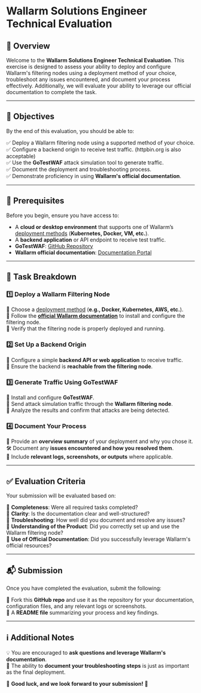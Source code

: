 # Wallarm Solutions Engineer Technical Evaluation

## 📌 Overview

Welcome to the **Wallarm Solutions Engineer Technical Evaluation**. This exercise is designed to assess your ability to deploy and configure Wallarm's filtering nodes using a deployment method of your choice, troubleshoot any issues encountered, and document your process effectively. Additionally, we will evaluate your ability to leverage our official documentation to complete the task.

---

## 🎯 Objectives

By the end of this evaluation, you should be able to:

✅ Deploy a Wallarm filtering node using a supported method of your choice.  
✅ Configure a backend origin to receive test traffic. (httpbin.org is also acceptable)  
✅ Use the **GoTestWAF** attack simulation tool to generate traffic.  
✅ Document the deployment and troubleshooting process.  
✅ Demonstrate proficiency in using **Wallarm's official documentation**.  

---

## 📂 Prerequisites

Before you begin, ensure you have access to:

- A **cloud or desktop environment** that supports one of Wallarm’s [deployment methods](https://docs.wallarm.com/installation/supported-deployment-options/) (**Kubernetes, Docker, VM, etc.**).
- A **backend application** or API endpoint to receive test traffic.
- **GoTestWAF**: [GitHub Repository](https://github.com/wallarm/gotestwaf)
- **Wallarm official documentation**: [Documentation Portal](https://docs.wallarm.com/)

---

## 🚀 Task Breakdown

### 1️⃣ Deploy a Wallarm Filtering Node

🔹 Choose a [deployment method](https://docs.wallarm.com/installation/supported-deployment-options/) (**e.g., Docker, Kubernetes, AWS, etc.**).  
🔹 Follow the [**official Wallarm documentation**](https://docs.wallarm.com/) to install and configure the filtering node.  
🔹 Verify that the filtering node is properly deployed and running.  

### 2️⃣ Set Up a Backend Origin

🔹 Configure a simple **backend API or web application** to receive traffic.  
🔹 Ensure the backend is **reachable from the filtering node**.  

### 3️⃣ Generate Traffic Using GoTestWAF

🔹 Install and configure **GoTestWAF**.  
🔹 Send attack simulation traffic through the **Wallarm filtering node**.  
🔹 Analyze the results and confirm that attacks are being detected.  

### 4️⃣ Document Your Process

📝 Provide an **overview summary** of your deployment and why you chose it.  
🛠️ Document any **issues encountered and how you resolved them**.  
📸 Include **relevant logs, screenshots, or outputs** where applicable.  

---

## ✅ Evaluation Criteria

Your submission will be evaluated based on:

📌 **Completeness**: Were all required tasks completed?  
📌 **Clarity**: Is the documentation clear and well-structured?  
📌 **Troubleshooting**: How well did you document and resolve any issues?  
📌 **Understanding of the Product**: Did you correctly set up and use the Wallarm filtering node?  
📌 **Use of Official Documentation**: Did you successfully leverage Wallarm's official resources?  

---

## 📬 Submission

Once you have completed the evaluation, submit the following:

📂 Fork this **GitHub repo** and use it as the repository for your documentation, configuration files, and any relevant logs or screenshots.  
📜 A **README file** summarizing your process and key findings.  

---

## ℹ️ Additional Notes

💡 You are encouraged to **ask questions and leverage Wallarm's documentation**.  
📖 The ability to **document your troubleshooting steps** is just as important as the final deployment.  

🚀 **Good luck, and we look forward to your submission!** 🎉
